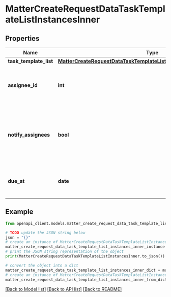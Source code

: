 # MatterCreateRequestDataTaskTemplateListInstancesInner


## Properties

Name | Type | Description | Notes
------------ | ------------- | ------------- | -------------
**task_template_list** | [**MatterCreateRequestDataTaskTemplateListInstancesInnerTaskTemplateList**](MatterCreateRequestDataTaskTemplateListInstancesInnerTaskTemplateList.md) |  | 
**assignee_id** | **int** | The id of the user to assign the task template list to. | [optional] 
**notify_assignees** | **bool** | Whether or not task list assignees should be notified when the task list is assigned to a matter. | [optional] 
**due_at** | **date** | Due date of the tasks. (Expects an ISO-8601 date). | [optional] 

## Example

```python
from openapi_client.models.matter_create_request_data_task_template_list_instances_inner import MatterCreateRequestDataTaskTemplateListInstancesInner

# TODO update the JSON string below
json = "{}"
# create an instance of MatterCreateRequestDataTaskTemplateListInstancesInner from a JSON string
matter_create_request_data_task_template_list_instances_inner_instance = MatterCreateRequestDataTaskTemplateListInstancesInner.from_json(json)
# print the JSON string representation of the object
print(MatterCreateRequestDataTaskTemplateListInstancesInner.to_json())

# convert the object into a dict
matter_create_request_data_task_template_list_instances_inner_dict = matter_create_request_data_task_template_list_instances_inner_instance.to_dict()
# create an instance of MatterCreateRequestDataTaskTemplateListInstancesInner from a dict
matter_create_request_data_task_template_list_instances_inner_from_dict = MatterCreateRequestDataTaskTemplateListInstancesInner.from_dict(matter_create_request_data_task_template_list_instances_inner_dict)
```
[[Back to Model list]](../README.md#documentation-for-models) [[Back to API list]](../README.md#documentation-for-api-endpoints) [[Back to README]](../README.md)


